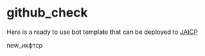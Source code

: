 # github_check
Here is a ready to use bot template that can be deployed to [JAICP](https://test-ha01.gw.test-ai.net/project-create/jaicp/external)

new_икфтср
